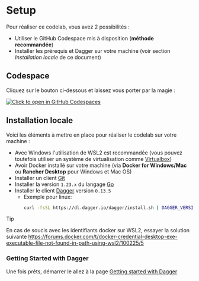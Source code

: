 # Setup

Pour réaliser ce codelab, vous avez 2 possibilités :

- Utiliser le GitHub Codespace mis à disposition (**méthode recommandée**)
- Installer les prérequis et Dagger sur votre machine (voir section *Installation locale* de ce document)

## Codespace

Cliquez sur le bouton ci-dessous et laissez vous porter par la magie :

[![Click to open in GitHub Codespaces](https://github.com/codespaces/badge.svg)](https://codespaces.new/jhaumont/enter-the-daggerverse)

## Installation locale

Voici les éléments à mettre en place pour réaliser le codelab sur votre machine :

- Avec Windows l'utilisation de WSL2 est recommandée (vous pouvez toutefois utiliser un système de virtualisation comme [Virtualbox](https://www.virtualbox.org))
- Avoir Docker installé sur votre machine (via **Docker for Windows/Mac** ou **Rancher Desktop** pour Windows et Mac OS)
- Installer un client [Git](https://git-scm.com/)
- Installer la version `1.23.x` du langage [Go](https://go.dev/doc/install)
- Installer le client [Dagger](https://docs.dagger.io/quickstart/cli/) version `0.13.5`
  - Exemple pour linux:
    ```bash
    curl -fsSL https://dl.dagger.io/dagger/install.sh | DAGGER_VERSION=0.13.5 $HOME/.local/bin sh
    ```

> [!TIP]
> En cas de soucis avec les identifiants docker sur WSL2, essayer la solution suivante https://forums.docker.com/t/docker-credential-desktop-exe-executable-file-not-found-in-path-using-wsl2/100225/5

### Getting Started with Dagger

Une fois prêts, démarrer le allez à la page [Getting started with Dagger](02-getting-started-with-Dagger.md)
